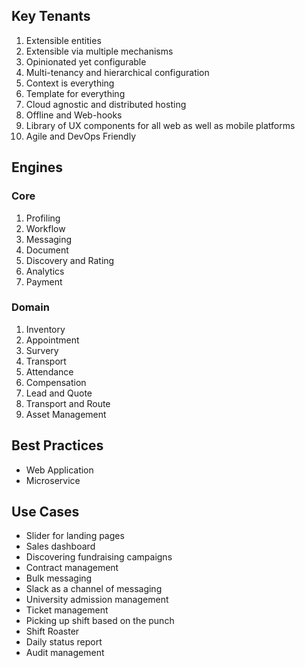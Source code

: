 ## Key Tenants

1. Extensible entities
1. Extensible via multiple mechanisms
1. Opinionated yet configurable
1. Multi-tenancy and hierarchical configuration
1. Context is everything
1. Template for everything
1. Cloud agnostic and distributed hosting
1. Offline and Web-hooks
1. Library of UX components for all web as well as mobile platforms
1. Agile and DevOps Friendly

## Engines

### Core

1. Profiling
1. Workflow
1. Messaging
1. Document
1. Discovery and Rating
1. Analytics
1. Payment

### Domain

1. Inventory
1. Appointment
1. Survery
1. Transport
1. Attendance
1. Compensation
1. Lead and Quote
1. Transport and Route
1. Asset Management

## Best Practices

* Web Application
* Microservice

## Use Cases

* Slider for landing pages
* Sales dashboard
* Discovering fundraising campaigns
* Contract management
* Bulk messaging
* Slack as a channel of messaging
* University admission management
* Ticket management
* Picking up shift based on the punch
* Shift Roaster
* Daily status report
* Audit management
